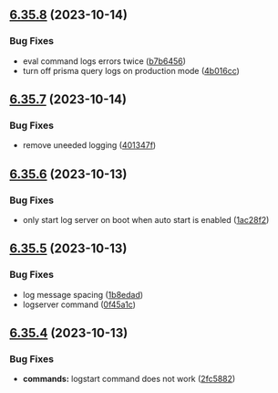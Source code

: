 ## [6.35.8](https://github.com/onesoft-sudo/sudobot/compare/v6.35.7...v6.35.8) (2023-10-14)


### Bug Fixes

* eval command logs errors twice ([b7b6456](https://github.com/onesoft-sudo/sudobot/commit/b7b6456fb86fcee9d68a257dc97baadf6ede18e8))
* turn off prisma query logs on production mode ([4b016cc](https://github.com/onesoft-sudo/sudobot/commit/4b016cc0c2fc28b8cc9b6c9f91ae8243926cbfd2))



## [6.35.7](https://github.com/onesoft-sudo/sudobot/compare/v6.35.6...v6.35.7) (2023-10-14)


### Bug Fixes

* remove uneeded logging ([401347f](https://github.com/onesoft-sudo/sudobot/commit/401347f7b221807ead7035f9a9672228db8828b7))



## [6.35.6](https://github.com/onesoft-sudo/sudobot/compare/v6.35.5...v6.35.6) (2023-10-13)


### Bug Fixes

* only start log server on boot when auto start is enabled ([1ac28f2](https://github.com/onesoft-sudo/sudobot/commit/1ac28f23172294f6af0652349b64663c62c11e87))



## [6.35.5](https://github.com/onesoft-sudo/sudobot/compare/v6.35.4...v6.35.5) (2023-10-13)


### Bug Fixes

* log message spacing ([1b8edad](https://github.com/onesoft-sudo/sudobot/commit/1b8edadc083ebec950c45d39c636087d15890ef1))
* logserver command ([0f45a1c](https://github.com/onesoft-sudo/sudobot/commit/0f45a1c9308babb3590601bb04d9e37ae03e5850))



## [6.35.4](https://github.com/onesoft-sudo/sudobot/compare/v6.35.3...v6.35.4) (2023-10-13)


### Bug Fixes

* **commands:** logstart command does not work ([2fc5882](https://github.com/onesoft-sudo/sudobot/commit/2fc5882edddcb51b0a9e7c349fae27fe8b402b06))



